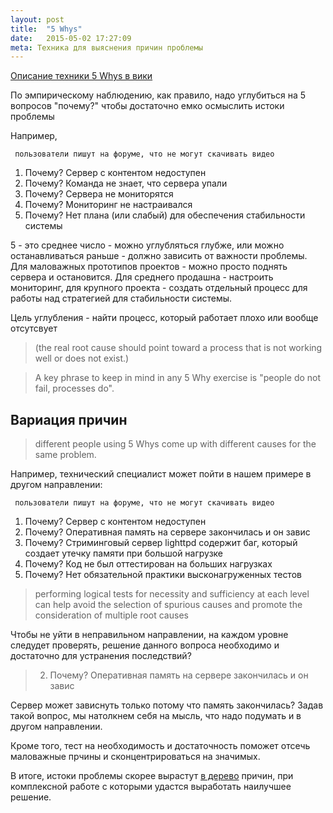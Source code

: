 ```yaml
---
layout: post
title:  "5 Whys"
date:   2015-05-02 17:27:09
meta: Техника для выяснения причин проблемы
---
```


[Описание техники 5 Whys в вики](https://en.wikipedia.org/wiki/5_Whys)

По эмпирическому наблюдению, как правило, надо углубиться на 5 вопросов "почему?" чтобы
достаточно емко осмыслить истоки проблемы

Например,

````
 пользователи пишут на форуме, что не могут скачивать видео
````

1. Почему? Сервер с контентом недоступен
2. Почему? Команда не знает, что сервера упали
3. Почему? Сервера не мониторятся
4. Почему? Мониторинг не настраивался
5. Почему? Нет плана (или слабый) для обеспечения стабильности системы

5 - это среднее число - можно углубляться глубже,
или можно останавливаться раньше - должно зависить от важности проблемы.
Для маловажных прототипов проектов - можно просто поднять сервера и остановится.
Для среднего продашна - настроить мониторинг,
для крупного проекта - создать отдельный процесс для работы над стратегией для стабильности системы.

Цель углубления - найти процесс, который работает плохо или вообще отсутсвует

> (the real root cause should point toward a process that is not working well or does not exist.)

> A key phrase to keep in mind in any 5 Why exercise is "people do not fail, processes do".

## Вариация причин

> different people using 5 Whys come up with different causes for the same problem.

Например, технический специалист может пойти в нашем примере в другом направлении:

````
 пользователи пишут на форуме, что не могут скачивать видео
````

1. Почему? Сервер с контентом недоступен
2. Почему? Оперативная память на сервере закончилась и он завис
3. Почему? Стриминговый сервер lighttpd содержит баг, который создает утечку памяти при большой нагрузке
4. Почему? Код не был оттестирован на больших нагрузках
5. Почему? Нет обязательной практики высконагруженных тестов

> performing logical tests for necessity and sufficiency at each level can help avoid the selection
of spurious causes and promote the consideration of multiple root causes

Чтобы не уйти в неправильном направлении, на каждом уровне следудет проверять,
решение данного вопроса необходимо и достаточно для устранения последствий?

> 2) Почему? Оперативная память на сервере закончилась и он завис

Сервер может зависнуть только потому что память закончилась?
Задав такой вопрос, мы натолкнем себя на мысль, что надо подумать и в другом направлении.

Кроме того, тест на необходимость и достаточность поможет отсечь маловажные прчины и сконцентрироваться на значимых.

В итоге, истоки проблемы скорее вырастут [в дерево](https://en.wikipedia.org/wiki/Ishikawa_diagram) причин,
при комплексной работе с которыми удастся выработать наилучшее решение.
